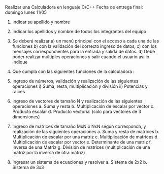 Realizar una Calculadora en lenguaje C/C++
Fecha de entrega final: domingo lunes 11/05

1) Indicar su apellido y nombre
2) Indicar los apellidos y nombre de todos los integrantes del equipo
3) Se deberá realizar
a) un menú principal con el acceso a cada una de las funciones
b) con la validación del correcto ingreso de datos,
c) con los mensajes correspondientes para la entrada y salida de datos.
d) Debe poder realizar múltiples operaciones y salir cuando el usuario así
lo indique

4) Que cumpla con las siguientes funciones de la calculadora :
1) Ingreso de números, validación y realización de las siguientes operaciones
i) Suma, resta, multiplicación y división
ii) Potencias y raíces
2) Ingreso de vectores de tamaño N y realización de las siguientes operaciones
a. Suma y resta
b. Multiplicación de escalar por vector
c. Producto escalar
d. Producto vectorial (solo para vectores de 3 dimensiones)
3) Ingreso de matrices de tamaño MxN o NxN según corresponda, y realización
de las siguientes operaciones
a. Suma y resta de matrices
b. Multiplicación de escalar por una matriz
c. Multiplicación de matrices
d. Multiplicación de escalar por vector
e. Determinante de una matriz
f. Inversa de una Matriz
g. División de matrices (multiplicación de una matriz por la inversa de
otra matriz)

4) Ingresar un sistema de ecuaciones y resolver
a. Sistema de 2x2
b. Sistema de 3x3
